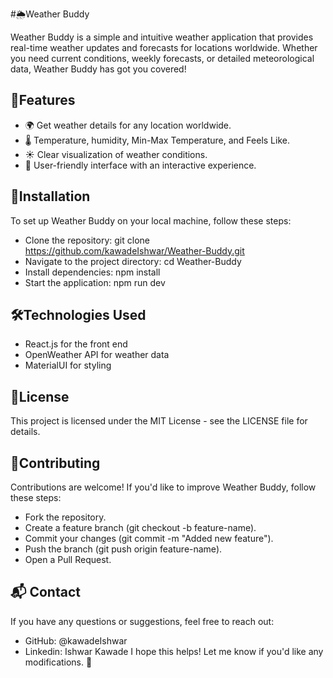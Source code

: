 #🌦️Weather Buddy

Weather Buddy is a simple and intuitive weather application that provides real-time weather updates and forecasts for locations worldwide. Whether you need current conditions, weekly forecasts, or detailed meteorological data, Weather Buddy has got you covered!

## 🚀Features
- 🌍 Get weather details for any location worldwide.
- 🌡️ Temperature, humidity, Min-Max Temperature, and Feels Like.
- ☀️ Clear visualization of weather conditions.
- 🎨 User-friendly interface with an interactive experience.
  
## 🔧Installation

To set up Weather Buddy on your local machine, follow these steps:
- Clone the repository:
git clone https://github.com/kawadeIshwar/Weather-Buddy.git
- Navigate to the project directory:
cd Weather-Buddy
- Install dependencies:
npm install
- Start the application:
npm run dev

## 🛠️Technologies Used

- React.js for the front end
- OpenWeather API for weather data
- MaterialUI for styling
  
## 📜License

This project is licensed under the MIT License - see the LICENSE file for details.

 ## 🤝Contributing

Contributions are welcome! If you'd like to improve Weather Buddy, follow these steps:
- Fork the repository.
- Create a feature branch (git checkout -b feature-name).
- Commit your changes (git commit -m "Added new feature").
- Push the branch (git push origin feature-name).
- Open a Pull Request.
  
## 📬 Contact
If you have any questions or suggestions, feel free to reach out:
- GitHub: @kawadeIshwar
- Linkedin: Ishwar Kawade
I hope this helps! Let me know if you'd like any modifications. 🚀
